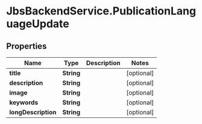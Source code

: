# JbsBackendService.PublicationLanguageUpdate

## Properties
Name | Type | Description | Notes
------------ | ------------- | ------------- | -------------
**title** | **String** |  | [optional] 
**description** | **String** |  | [optional] 
**image** | **String** |  | [optional] 
**keywords** | **String** |  | [optional] 
**longDescription** | **String** |  | [optional] 
